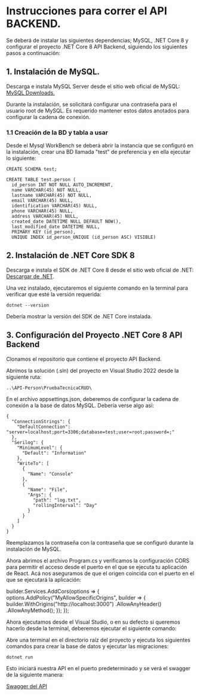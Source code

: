 # Instrucciones para correr el API BACKEND.

 Se deberá de instalar las siguientes dependencias; MySQL, .NET Core 8 y configurar el proyecto .NET Core 8 API Backend, siguiendo los siguientes pasos a continuación:

## 1. Instalación de MySQL.

Descarga e instala MySQL Server desde el sitio web oficial de MySQL: [MySQL Downloads.](https://dev.mysql.com/downloads/mysql/)

Durante la instalación, se solicitará configurar una contraseña para el usuario root de MySQL. Es requerido mantener estos datos anotados para configurar la cadena de conexión.

### 1.1 Creación de la BD y tabla a usar

Desde el Mysql WorkBench se deberá abrir la instancia que se configuró en la instalación, crear una BD llamada "test" de preferencia y en ella ejecutar lo siguiente:

```
CREATE SCHEMA test;

CREATE TABLE test.person (
  id_person INT NOT NULL AUTO_INCREMENT,
  name VARCHAR(45) NOT NULL,
  lastname VARCHAR(45) NOT NULL,
  email VARCHAR(45) NULL,
  identification VARCHAR(45) NULL,
  phone VARCHAR(45) NULL,
  address VARCHAR(45) NULL,
  created_date DATETIME NULL DEFAULT NOW(),
  last_modified_date DATETIME NULL,
  PRIMARY KEY (id_person),
  UNIQUE INDEX id_person_UNIQUE (id_person ASC) VISIBLE)
```

## 2. Instalación de .NET Core SDK 8

Descarga e instala el SDK de .NET Core 8 desde el sitio web oficial de .NET: [Descargar de .NET](https://dotnet.microsoft.com/download/dotnet/3.1).

Una vez instalado, ejecutaremos el siguiente comando en la terminal para verificar que esté la versión requerida:

```dotnet --version```

Debería mostrar la versión del SDK de .NET Core instalada.

## 3. Configuración del Proyecto .NET Core 8 API Backend

Clonamos el repositorio que contiene el proyecto API Backend.

Abrímos la solución (.sln) del proyecto en Visual Studio 2022 desde la siguiente ruta:

```..\API-Person\PruebaTecnicaCRUD\```

En el archivo appsettings.json, deberemos de configurar la cadena de conexión a la base de datos MySQL. Debería verse algo así:

```
{
  "ConnectionStrings": {
    "DefaultConnection": "server=localhost;port=3306;database=test;user=root;password=;"
  },
  "Serilog": {
    "MinimumLevel": {
      "Default": "Information"
    },
    "WriteTo": [
      {
        "Name": "Console"
      },
      {
        "Name": "File",
        "Args": {
          "path": "log.txt",
          "rollingInterval": "Day"
        }
      }
    ]
  }
}

```

Reemplazamos la contraseña con la contraseña que se configuró durante la instalación de MySQL.

Ahora abrimos el archivo Program.cs y verificamos la configuración CORS para permitir el acceso desde el puerto en el que se ejecuta tu aplicación de React. Acá nos aseguramos de que el origen coincida con el puerto en el que se ejecutará la aplicación:

builder.Services.AddCors(options =>
{
    options.AddPolicy("MyAllowSpecificOrigins",
        builder =>
        {
            builder.WithOrigins("http://localhost:3000")
                   .AllowAnyHeader()
                   .AllowAnyMethod();
        });
});

Ahora ejecutamos desde el Visual Studio, o en su defecto si queremos hacerlo desde la terminal, deberemos ejecutar el siguiente comando:

Abre una terminal en el directorio raíz del proyecto y ejecuta los siguientes comandos para crear la base de datos y ejecutar las migraciones:

```dotnet run```

Esto iniciará nuestra API en el puerto predeterminado y se verá el swagger de la siguiente manera:

[Swagger del API](resourcer/swagger_running.png)

